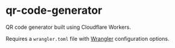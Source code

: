 # qr-code-generator

QR code generator built using Cloudflare Workers.

Requires a `wrangler.toml` file with [Wrangler](https://github.com/cloudflare/wrangler) configuration options.
